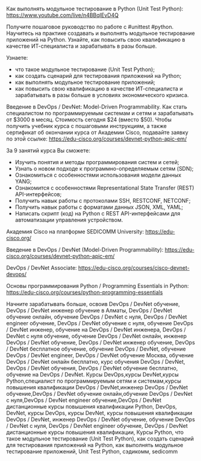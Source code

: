 Как выполнять модульное тестирование в Python (Unit Test Python): https://www.youtube.com/live/n4BBqIEvD4Q

Получите пошаговое руководство по работе с #unittest #python. Научитесь на практике создавать и выполнять модульное тестирование приложений на Python. Узнайте, как повысить свою квалификацию в качестве ИТ-специалиста и зарабатывать в разы больше.

Узнаете:
- что такое модульное тестирование (Unit Test Python);
- как создать сценарий для тестирования приложений на Python;
- как выполнять модульное тестирование приложений;
- как повысить свою квалификацию в качестве ИТ-специалиста и зарабатывать в разы больше в условиях экономического кризиса.

Введение в DevOps / DevNet: Model-Driven Programmability. Как стать специалистом по программируемым системам и сетям и зарабатывать от $3000 в месяц.
Стоимость сегодня $24 (вместо $50).
Чтобы получить учебник курса с пошаговыми инструкциям,  а также сертификат об окончании курса от Академии Cisco, подавайте заявку по этой ссылке:
https://edu-cisco.org/courses/devnet-python-apic-em/

За 9 занятий курса Вы cможете:
- Изучить понятия и методы программирования систем и сетей;
- Узнать о новом подходе к программно-определяемым сетям (SDN);
- Ознакомиться с особенностями использования модели данных YANG; 
- Ознакомится с особенностями Representational State Transfer (REST) API-интерфейсов;
- Получить навык работы с протоколами SSH, RESTCONF, NETCONF; 
- Получить навык работы с форматами данных JSON, XML, YAML;
- Написать скрипт (код) на Python с REST API-интерфейсами для автоматизации управления устройством.

Академия Cisco на платформе SEDICOMM University: https://edu-cisco.org/

Введение в DevOps / DevNet (Model-Driven Programmability): https://edu-cisco.org/courses/devnet-python-apic-em/

DevOps / DevNet Associate: https://edu-cisco.org/courses/cisco-devnet-devops/

Основы программирования Python / Programming Essentials in Python: https://edu-cisco.org/courses/python-programming-essentials

Начните зарабатывать больше, освоив DevOps / DevNet обучение, DevOps / DevNet инженер обучение в Алматы, DevOps / DevNet обучение онлайн, обучение DevOps / DevNet с нуля, DevOps / DevNet engineer обучение, DevOps / DevNet обучение с нуля, обучение DevOps / DevNet инженер, обучение на DevOps / DevNet инженера, DevOps / DevNet с нуля обучение, обучение DevOps / DevNet онлайн, инженер DevOps / DevNet обучение, DevOps / DevNet инженер обучение, DevOps / DevNet бесплатное обучение, обучение DevOps / DevNet, обучение DevOps / DevNet engineer, DevOps / DevNet обучение Москва, обучение DevOps / DevNet онлайн бесплатно, курс обучения DevOps / DevNet, DevOps / DevNet обучения, DevOps / DevNet обучение бесплатно, обучение на DevOps / DevNet.
Курсы DevOps,курсы DevNet,курсы Python,специалист по программируемым сетям и системам,курсы повышения квалификации DevOps / DevNet,инженер DevOps / DevNet обучение,DevOps / DevNet обучение онлайн,обучение DevOps / DevNet с нуля,DevOps / DevNet engineer обучение,DevOps / DevNet дистанционные курсы повышения квалификации
Python, DevOps, DevNet, курсы DevOps, курсы DevNet, курсы повышения квалификации DevOps / DevNet, инженер DevOps / DevNet обучение, обучение DevOps / DevNet с нуля, DevOps / DevNet engineer обучение, DevOps / DevNet дистанционные курсы повышения квалификации, Курсы Python, что такое модульное тестирование (Unit Test Python), как создать сценарий для тестирования приложений на Python, как выполнять модульное тестирование приложений, Unit Test Python, сэдикомм, sedicomm
